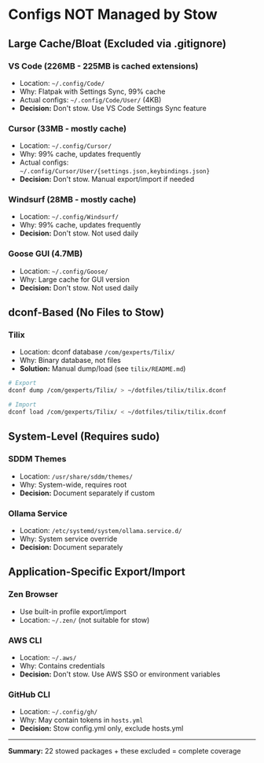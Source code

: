 # Configs NOT Managed by Stow

## Large Cache/Bloat (Excluded via .gitignore)

### VS Code (226MB - 225MB is cached extensions)
- Location: `~/.config/Code/`
- Why: Flatpak with Settings Sync, 99% cache
- Actual configs: `~/.config/Code/User/` (4KB)
- **Decision:** Don't stow. Use VS Code Settings Sync feature

### Cursor (33MB - mostly cache)
- Location: `~/.config/Cursor/`
- Why: 99% cache, updates frequently
- Actual configs: `~/.config/Cursor/User/{settings.json,keybindings.json}`
- **Decision:** Don't stow. Manual export/import if needed

### Windsurf (28MB - mostly cache)
- Location: `~/.config/Windsurf/`
- Why: 99% cache, updates frequently
- **Decision:** Don't stow. Not used daily

### Goose GUI (4.7MB)
- Location: `~/.config/Goose/`
- Why: Large cache for GUI version
- **Decision:** Don't stow. Not used daily

## dconf-Based (No Files to Stow)

### Tilix
- Location: dconf database `/com/gexperts/Tilix/`
- Why: Binary database, not files
- **Solution:** Manual dump/load (see `tilix/README.md`)

```bash
# Export
dconf dump /com/gexperts/Tilix/ > ~/dotfiles/tilix/tilix.dconf

# Import
dconf load /com/gexperts/Tilix/ < ~/dotfiles/tilix/tilix.dconf
```

## System-Level (Requires sudo)

### SDDM Themes
- Location: `/usr/share/sddm/themes/`
- Why: System-wide, requires root
- **Decision:** Document separately if custom

### Ollama Service
- Location: `/etc/systemd/system/ollama.service.d/`
- Why: System service override
- **Decision:** Document separately

## Application-Specific Export/Import

### Zen Browser
- Use built-in profile export/import
- Location: `~/.zen/` (not suitable for stow)

### AWS CLI
- Location: `~/.aws/`
- Why: Contains credentials
- **Decision:** Don't stow. Use AWS SSO or environment variables

### GitHub CLI
- Location: `~/.config/gh/`
- Why: May contain tokens in `hosts.yml`
- **Decision:** Stow config.yml only, exclude hosts.yml

---

**Summary:** 22 stowed packages + these excluded = complete coverage
